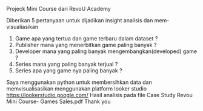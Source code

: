 Projeck Mini Course dari RevoU Academy

Diberikan 5 pertanyaan untuk dijadikan insight analisis dan mem-visualiasikan
1. Game apa yang tertua dan game terbaru dalam dataset ?
2. Publisher mana yang menerbitkan game paling banyak ?
3. Developer mana yang paling banyak mengembangkan(developed) game ?
4. Series mana yang paling banyak terjual ?
5. Series apa yang game nya paling banyak ?

Saya menggunakan python untuk membersihkan data dan memvisualisasikan menggunakan platform looker studio
https://lookerstudio.google.com/
Hasil analisis pada file Case Study Revou Mini Course- Games Sales.pdf
Thank you
